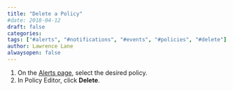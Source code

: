 ```yaml
---
title: "Delete a Policy"
#date: 2018-04-12
draft: false
categories:
tags: ["#alerts", "#notifications", "#events", "#policies", "#delete"]
author: Lawrence Lane
alwaysopen: false
---
```



1. On the [Alerts page][1], select the desired policy.
2. In Policy Editor, click **Delete**.


[1]: /alerts-notifications/alerts-page
